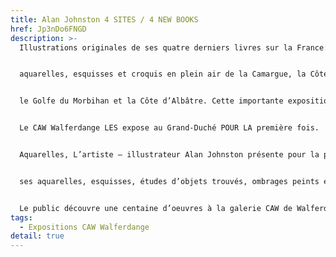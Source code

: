 ```yaml
---
title: Alan Johnston 4 SITES / 4 NEW BOOKS
href: Jp3nDo6FNGD
description: >-
  Illustrations originales de ses quatre derniers livres sur la France: 


  aquarelles, esquisses et croquis en plein air de la Camargue, la Côte d’Azur, 


  le Golfe du Morbihan et la Côte d’Albâtre. Cette importante exposition regroupe une centaine d'oeuvres. 


  Le CAW Walferdange LES expose au Grand-Duché POUR LA première fois. 


  Aquarelles, L’artiste – illustrateur Alan Johnston présente pour la première fois au Grand-Duché 


  ses aquarelles, esquisses, études d’objets trouvés, ombrages peints et quelques huiles sur toile. 


  Le public découvre une centaine d’oeuvres à la galerie CAW de Walferdange.
tags:
  - Expositions CAW Walferdange
detail: true
---
```

